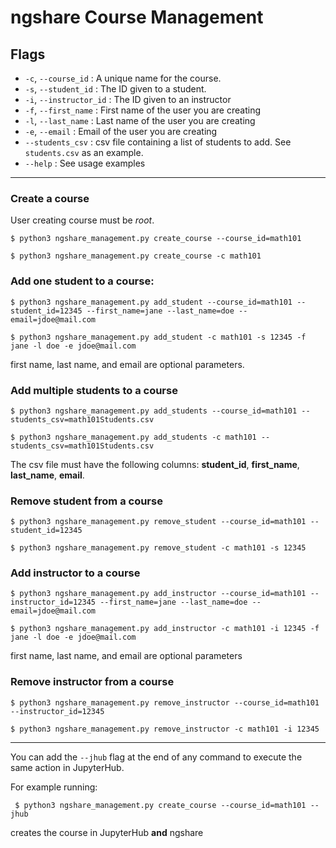 # ngshare Course Management
## Flags
- `-c`, `--course_id` : A unique name for the course.
- `-s`, `--student_id` : The ID given to a student.
- `-i`, `--instructor_id` : The ID given to an instructor
- `-f`, `--first_name` : First name of the user you are creating
- `-l`, `--last_name` : Last name of the user you are creating
- `-e`, `--email` : Email of the user you are creating
- `--students_csv` : csv file containing a list of students to add. See `students.csv` as an example. 
- `--help` : See usage examples
---
### Create a course
User creating course must be *root*.
```
$ python3 ngshare_management.py create_course --course_id=math101
```
```
$ python3 ngshare_management.py create_course -c math101
```

### Add one student to a course:
```
$ python3 ngshare_management.py add_student --course_id=math101 --student_id=12345 --first_name=jane --last_name=doe --email=jdoe@mail.com 
```
```
$ python3 ngshare_management.py add_student -c math101 -s 12345 -f jane -l doe -e jdoe@mail.com
```

first name, last name, and email are optional parameters.

### Add multiple students to a course
```
$ python3 ngshare_management.py add_students --course_id=math101 --students_csv=math101Students.csv
```
```
$ python3 ngshare_management.py add_students -c math101 --students_csv=math101Students.csv
```

The csv file must have the following columns: **student_id**, **first_name**, **last_name**, **email**.

### Remove student from a course
```
$ python3 ngshare_management.py remove_student --course_id=math101 --student_id=12345
```
```
$ python3 ngshare_management.py remove_student -c math101 -s 12345
```

### Add instructor to a course
```
$ python3 ngshare_management.py add_instructor --course_id=math101 --instructor_id=12345 --first_name=jane --last_name=doe --email=jdoe@mail.com 
```
```
$ python3 ngshare_management.py add_instructor -c math101 -i 12345 -f jane -l doe -e jdoe@mail.com
```
first name, last name, and email are optional parameters

### Remove instructor from a course
```
$ python3 ngshare_management.py remove_instructor --course_id=math101 --instructor_id=12345
```
```
$ python3 ngshare_management.py remove_instructor -c math101 -i 12345
```
---
You can add the `--jhub` flag at the end of any command to execute the same action in JupyterHub.

For example running:
```
 $ python3 ngshare_management.py create_course --course_id=math101 --jhub
 ```
  creates the course in JupyterHub **and** ngshare
